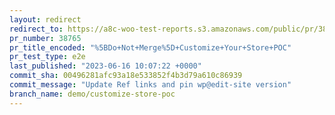 ```yaml
---
layout: redirect
redirect_to: https://a8c-woo-test-reports.s3.amazonaws.com/public/pr/38765/e2e/index.html
pr_number: 38765
pr_title_encoded: "%5BDo+Not+Merge%5D+Customize+Your+Store+POC"
pr_test_type: e2e
last_published: "2023-06-16 10:07:22 +0000"
commit_sha: 00496281afc93a18e533852f4b3d79a610c86939
commit_message: "Update Ref links and pin wp@edit-site version"
branch_name: demo/customize-store-poc
---
```

